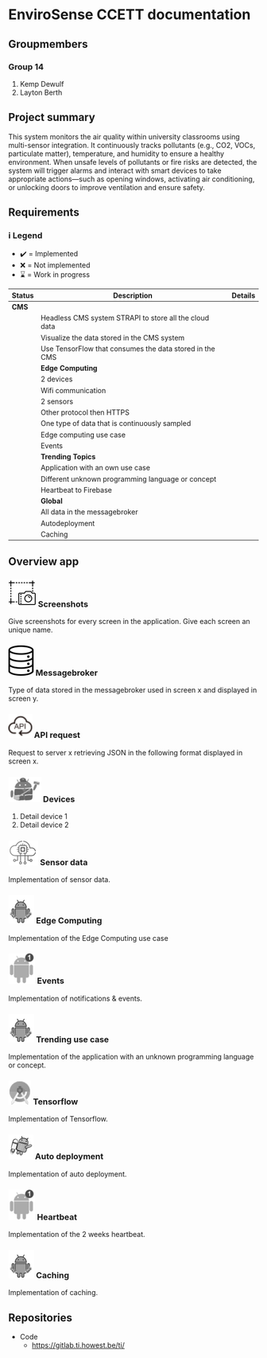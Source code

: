 # EnviroSense CCETT documentation

## Groupmembers
### Group 14
1. Kemp Dewulf
2. Layton Berth

## Project summary
This system monitors the air quality within university classrooms using multi-sensor integration. It continuously tracks pollutants (e.g., CO2, VOCs, particulate matter), temperature, and humidity to ensure a healthy environment. When unsafe levels of pollutants or fire risks are detected, the system will trigger alarms and interact with smart devices to take appropriate actions—such as opening windows, activating air conditioning, or unlocking doors to improve ventilation and ensure safety.

## Requirements
### ℹ️ Legend
- :heavy_check_mark: = Implemented
- :x: = Not implemented
- :hourglass: = Work in progress

 
|Status|Description|Details|
|---|---|---|
 **CMS** ||
|| Headless CMS system STRAPI to store all the cloud data
|| Visualize the data stored in the CMS system
|| Use TensorFlow that consumes the data stored in the CMS
|| **Edge Computing** ||
|| 2 devices
|| Wifi communication
|| 2 sensors
|| Other protocol then HTTPS
|| One type of data that is continuously sampled
|| Edge computing use case
|| Events
|| **Trending Topics** ||
|| Application with an own use case
|| Different unknown programming language or concept
|| Heartbeat to Firebase
|| **Global** ||
|| All data in the messagebroker
|| Autodeployment
|| Caching

## Overview app
### ![](ReadmeImages/Screenshot.png) Screenshots
Give screenshots for every screen in the application. Give each screen an unique name.

### ![](ReadmeImages/Database.png) Messagebroker
Type of data stored in the messagebroker used in screen x and displayed in screen y.

### ![](ReadmeImages/API.png) API request
Request to server x retrieving JSON in the following format displayed in screen x.

### ![](ReadmeImages/Intents.png) Devices
1. Detail device 1
2. Detail device 2

### ![](ReadmeImages/SensorData.png) Sensor data
Implementation of sensor data.

### ![](ReadmeImages/Workmanager.png) Edge Computing
Implementation of the Edge Computing use case

### ![](ReadmeImages/Notifications.png) Events
Implementation of notifications & events.

### ![](ReadmeImages/Workmanager.png) Trending use case
Implementation of the application with an unknown programming language or concept.

### ![](ReadmeImages/MLkit.png) Tensorflow
Implementation of Tensorflow.

### ![](ReadmeImages/Animations.png) Auto deployment
Implementation of auto deployment.

### ![](ReadmeImages/Notifications.png) Heartbeat
Implementation of the 2 weeks heartbeat.

### ![](ReadmeImages/Workmanager.png) Caching
Implementation of caching.


## Repositories
- Code
  - https://gitlab.ti.howest.be/ti/

